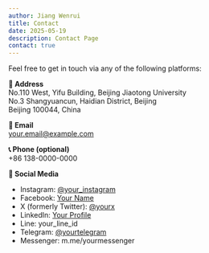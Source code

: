 ```yaml
---
author: Jiang Wenrui
title: Contact
date: 2025-05-19
description: Contact Page
contact: true
---
```


Feel free to get in touch via any of the following platforms:

**📍 Address**  
No.110 West, Yifu Building, Beijing Jiaotong University  
No.3 Shangyuancun, Haidian District, Beijing  
Beijing 100044, China

**📧 Email**  
your.email@example.com

**📞 Phone (optional)**  
+86 138-0000-0000

**🔗 Social Media**
- Instagram: [@your_instagram](https://www.instagram.com/vegetablebird086/)
- Facebook: [Your Name](https://www.facebook.com/profile.php?id=61564534020126)
- X (formerly Twitter): [@yourx](https://x.com/yourx)
- LinkedIn: [Your Profile](https://linkedin.com/in/yourprofile)
- Line: your_line_id
- Telegram: [@yourtelegram](https://t.me/yourtelegram)
- Messenger: m.me/yourmessenger
